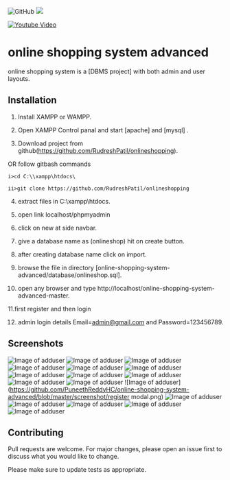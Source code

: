 ![GitHub](https://img.shields.io/github/license/puneethreddyhc/online-shopping-system-advanced)
![](https://visitor-badge.glitch.me/badge?page_id=puneethreddyhc.onlineadv)


[![Youtube Video](https://img.youtube.com/vi/gLwfj67GI8A/0.jpg)](https://youtu.be/gLwfj67GI8A)


# online shopping system advanced

online shopping system is a [DBMS project] with both admin and user layouts.

## Installation

1. Install XAMPP or WAMPP.

2. Open XAMPP Control panal and start [apache] and [mysql] .

3. Download project from github(https://github.com/RudreshPatil/onlineshopping).
 
 OR follow gitbash commands

    i>cd C:\\xampp\htdocs\

    ii>git clone https://github.com/RudreshPatil/onlineshopping

4. extract files in C:\\xampp\htdocs\.

5. open link localhost/phpmyadmin

6. click on new at side navbar.

7. give a database name as (onlineshop) hit on create button.

8. after creating database name click on import.

9. browse the file in directory [online-shopping-system-advanced/database/onlineshop.sql].

10. open any browser and type http://localhost/online-shopping-system-advanced-master.

11.first register and then login

12. admin login details  Email=admin@gmail.com and Password=123456789.



## Screenshots
![Image of adduser](https://github.com/PuneethReddyHC/online-shopping-system-advanced/blob/master/screenshot/adduser.png)
![Image of adduser](https://github.com/PuneethReddyHC/online-shopping-system-advanced/blob/master/screenshot/adminproductadd.png)
![Image of adduser](https://github.com/PuneethReddyHC/online-shopping-system-advanced/blob/master/screenshot/cartpage.png)
![Image of adduser](https://github.com/PuneethReddyHC/online-shopping-system-advanced/blob/master/screenshot/homepage.png)
![Image of adduser](https://github.com/PuneethReddyHC/online-shopping-system-advanced/blob/master/screenshot/loginmodal.png)
![Image of adduser](https://github.com/PuneethReddyHC/online-shopping-system-advanced/blob/master/screenshot/mainpage.png)
![Image of adduser](https://github.com/PuneethReddyHC/online-shopping-system-advanced/blob/master/screenshot/manageuser.png)
![Image of adduser](https://github.com/PuneethReddyHC/online-shopping-system-advanced/blob/master/screenshot/manageuseradmin.png)
![Image of adduser](https://github.com/PuneethReddyHC/online-shopping-system-advanced/blob/master/screenshot/productlistadmin.png)
![Image of adduser](https://github.com/PuneethReddyHC/online-shopping-system-advanced/blob/master/screenshot/productpage.png)
![Image of adduser](https://github.com/PuneethReddyHC/online-shopping-system-advanced/blob/master/screenshot/productzoom.png)
![Image of adduser](https://github.com/PuneethReddyHC/online-shopping-system-advanced/blob/master/screenshot/register modal.png)
![Image of adduser](https://github.com/PuneethReddyHC/online-shopping-system-advanced/blob/master/screenshot/searchfilter.png)
![Image of adduser](https://github.com/PuneethReddyHC/online-shopping-system-advanced/blob/master/screenshot/searchpage.png)
![Image of adduser](https://github.com/PuneethReddyHC/online-shopping-system-advanced/blob/master/screenshot/store.png)
![Image of adduser](https://github.com/PuneethReddyHC/online-shopping-system-advanced/blob/master/screenshot/storepage.png)
![Image of adduser](https://github.com/PuneethReddyHC/online-shopping-system-advanced/blob/master/screenshot/storepage1.png)






## Contributing
Pull requests are welcome. For major changes, please open an issue first to discuss what you would like to change.

Please make sure to update tests as appropriate.


